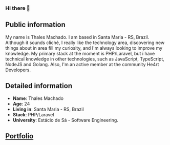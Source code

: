 ### Hi there 👋


## Public information
My name is Thales Machado. I am based in Santa Maria - RS, Brazil. Although it sounds cliché, I really like the technology area, discovering new things about in area fill my curiosity, and I'm always looking to improve my knowledge. My primary stack at the moment is PHP/Laravel, but i have technical knowledge in other technologies, such as JavaScript, TypeScript, NodeJS and Golang. Also, I'm an active member at the community He4rt Developers.


## Detailed information
* **Name**: Thales Machado
* **Age**: 24
* **Living in**: Santa Maria - RS, Brazil
* **Stack**: PHP/Laravel
* **University**: Estácio de Sá - Software Engineering.

## [Portfolio](https://abouthales.vercel.app/)

